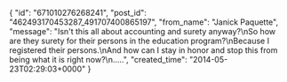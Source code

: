 {
   "id": "671010276268241",
   "post_id": "462493170453287_491707400865197",
   "from_name": "Janick Paquette",
   "message": "Isn't this all about accounting and surety anyway?\nSo how are they surety for their persons in the education program?\nBecause I registered their persons.\nAnd how can I stay in honor and stop this from being what it is right now?\n.....",
   "created_time": "2014-05-23T02:29:03+0000"
 }
